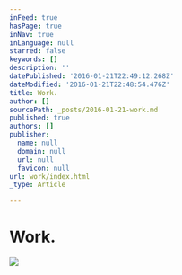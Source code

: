 ```yaml
---
inFeed: true
hasPage: true
inNav: true
inLanguage: null
starred: false
keywords: []
description: ''
datePublished: '2016-01-21T22:49:12.268Z'
dateModified: '2016-01-21T22:48:54.476Z'
title: Work.
author: []
sourcePath: _posts/2016-01-21-work.md
published: true
authors: []
publisher:
  name: null
  domain: null
  url: null
  favicon: null
url: work/index.html
_type: Article

---
```

# Work.
![](https://the-grid-user-content.s3-us-west-2.amazonaws.com/638d219c-2315-4313-8ac2-b9a29c993327.jpg)